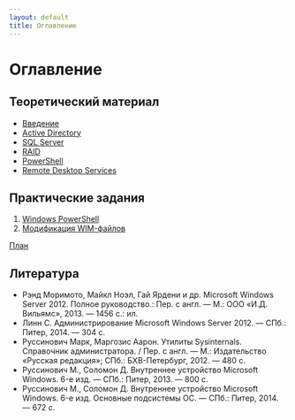 ```yaml
---
layout: default
title: Оглавление
---
```


# Оглавление

## Теоретический материал

- [Введение](theory_intro.html)
- [Active Directory](theory_ad.html)
- [SQL Server](theory_sql.html)
- [RAID](theory_raid.html)
- [PowerShell](theory_powershell.html)
- [Remote Desktop Services](theory_rds.html)

## Практические задания

1. [Windows PowerShell](practice1.html)
2. [Модификация WIM-файлов](practice2.html)

[План](future.html)

## Литература

- Рэнд Моримото, Майкл Ноэл, Гай Ярдени и др. Microsoft Windows Server 2012. Полное руководство.: Пер. с англ. — М.: ООО «И.Д. Вильямc», 2013. — 1456 с.: ил.
- Линн С. Администрирование Microsoft Windows Server 2012. — СПб.: Питер, 2014. — 304 с.
- Руссинович Марк, Маргозис Аарон. Утилиты Sysinternals. Справочник администратора. / Пер. с англ. — М.: Издательство «Русская редакция»; СПб.: БХВ-Петербург, 2012. — 480 с.
- Руссинович М., Соломон Д. Внутреннее устройство Microsoft Windows. 6-е изд. — СПб.: Питер, 2013. — 800 с.
- Руссинович М., Соломон Д. Внутреннее устройство Microsoft Windows. 6-е изд. Основные подсистемы ОС. — СПб.: Питер, 2014. — 672 с.
